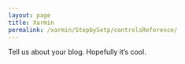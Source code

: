 ```yaml
---
layout: page
title: Xarmin
permalink: /xarmin/StepbySetp/controlsReference/
---
```

Tell us about your blog. Hopefully it’s cool.